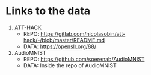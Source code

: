 # Links to the data

1. ATT-HACK
   - REPO: https://gitlab.com/nicolasobin/att-hack/-/blob/master/README.md
   - DATA: https://openslr.org/88/
2. AudioMNIST
   - REPO: https://github.com/soerenab/AudioMNIST
   - DATA: Inside the repo of AudioMNIST
